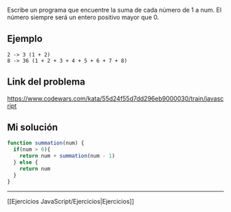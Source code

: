 Escribe un programa que encuentre la suma de cada número de 1 a num. El número siempre será un entero positivo mayor que 0.

## Ejemplo

```
2 -> 3 (1 + 2)
8 -> 36 (1 + 2 + 3 + 4 + 5 + 6 + 7 + 8)
```

## Link del problema

https://www.codewars.com/kata/55d24f55d7dd296eb9000030/train/javascript

## Mi solución

```js
function summation(num) {
  if(num > 0){
    return num + summation(num - 1)
  } else {
    return num
  }
}
```

__________

[[Ejercicios JavaScript/Ejercicios|Ejercicios]]